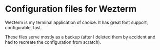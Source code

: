 # Configuration files for Wezterm

Wezterm is my terminal application of choice. It has great font support, configurable, fast.

These files serve mostly as a backup (after I deleted them by accident and had to recreate the configuration from scratch).
